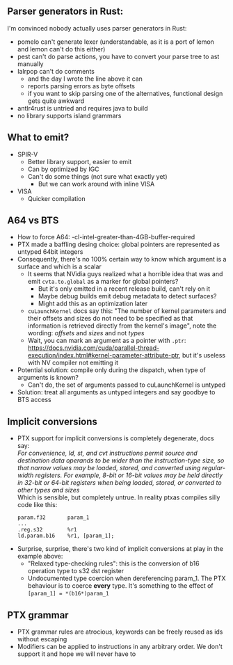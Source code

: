 Parser generators in Rust:
--------------------------
I'm convinced nobody actually uses parser generators in Rust:
* pomelo can't generate lexer (understandable, as it is a port of lemon and lemon can't do this either)
* pest can't do parse actions, you have to convert your parse tree to ast manually
* lalrpop can't do comments
    * and the day I wrote the line above it can
    * reports parsing errors as byte offsets
    * if you want to skip parsing one of the alternatives, functional design gets quite awkward
* antlr4rust is untried and requires java to build
* no library supports island grammars

What to emit?
-------------
* SPIR-V
    * Better library support, easier to emit
    * Can by optimized by IGC
    * Can't do some things (not sure what exactly yet)
        * But we can work around with inline VISA
* VISA
    * Quicker compilation

A64 vs BTS
----------
* How to force A64: -cl-intel-greater-than-4GB-buffer-required
* PTX made a baffling desing choice: global pointers are represented as untyped 64bit integers
* Consequently, there's no 100% certain way to know which argument is a surface and which is a scalar
    * It seems that NVidia guys realized what a horrible idea that was and emit `cvta.to.global` as a marker for global pointers?
        * But it's only emitted in a recent release build, can't rely on it
        * Maybe debug builds emit debug metadata to detect surfaces?
        * Might add this as an optimization later
    * `cuLaunchKernel` docs say this: "The number of kernel parameters and their offsets and sizes do not need to be specified as that information is retrieved directly from the kernel's image", note the wording: _offsets_ and _sizes_ and not _types_
    * Wait, you can mark an argument as a pointer with `.ptr`: https://docs.nvidia.com/cuda/parallel-thread-execution/index.html#kernel-parameter-attribute-ptr, but it's useless with NV compiler  not emitting it
* Potential solution: compile only during the dispatch, when type of arguments is known?
    * Can't do, the set of arguments passed to cuLaunchKernel is untyped
* Solution: treat all arguments as untyped integers and say goodbye to BTS access

Implicit conversions
--------------------
* PTX support for implicit conversions is completely degenerate, docs say:  
_For convenience, ld, st, and cvt instructions permit source and destination data operands to be wider than the instruction-type size, so that narrow values may be loaded, stored, and converted using regular-width registers. For example, 8-bit or 16-bit values may be held directly in 32-bit or 64-bit registers when being loaded, stored, or converted to other types and sizes_  
Which is sensible, but completely untrue. In reality ptxas compiles silly code like this:
    ```
    param.f32       param_1
    ...
    .reg.s32        %r1
    ld.param.b16 	%r1, [param_1];
    ```
* Surprise, surprise, there's two kind of implicit conversions at play in the example above:
    * "Relaxed type-checking rules": this is the conversion of b16 operation type to s32 dst register
    * Undocumented type coercion when dereferencing param_1. The PTX behaviour is to coerce **every** type. It's something to the effect of `[param_1] = *(b16*)param_1`

PTX grammar
-----------
* PTX grammar rules are atrocious, keywords can be freely reused as ids without escaping
* Modifiers can be applied to instructions in any arbitrary order. We don't support it and hope we will never have to
